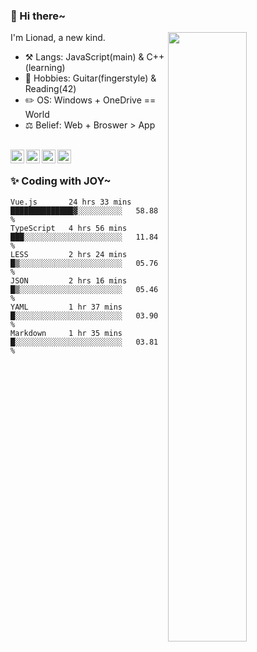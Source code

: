 ### 👋 Hi there~

[<img align="right" width="50%" src="https://github-readme-stats.vercel.app/api?username=Lionad-Morotar&show_icons=true">](https://metrics.lecoq.io/Lionad-Morotar?template=classic)

I'm Lionad, a new kind.

- ⚒️ Langs: JavaScript(main) & C++(learning)
- 🎨 Hobbies: Guitar(fingerstyle) & Reading(42)
- ✏️ OS: Windows + OneDrive == World
- ⚖️ Belief: Web + Broswer > App

<br />

<a href="https://www.lionad.art">
  <img align="left" alt="lionad-art" width="22px" src="https://cdn.jsdelivr.net/npm/simple-icons@3.1.0/icons/wordpress.svg" />
</a>
<a href="#1806234223">
  <img align="left" alt="1806234223" width="22px" src="https://cdn.jsdelivr.net/npm/simple-icons@3.1.0/icons/tencentqq.svg" />
</a>
<a href="https://www.zhihu.com/people/Lionad">
  <img align="left" alt="132yse" width="22px" src="https://cdn.jsdelivr.net/npm/simple-icons@3.1.0/icons/zhihu.svg" />
</a>
<a href="https://github.com/Lionad-Morotar">
  <img align="left" alt="yisar" width="22px" src="https://cdn.jsdelivr.net/npm/simple-icons@3.1.0/icons/github.svg" />
</a>

<br />

### ✨ Coding with JOY~

<!--START_SECTION:waka-->

```text
Vue.js       24 hrs 33 mins  ██████████████▓░░░░░░░░░░   58.88 %
TypeScript   4 hrs 56 mins   ███░░░░░░░░░░░░░░░░░░░░░░   11.84 %
LESS         2 hrs 24 mins   █▒░░░░░░░░░░░░░░░░░░░░░░░   05.76 %
JSON         2 hrs 16 mins   █▒░░░░░░░░░░░░░░░░░░░░░░░   05.46 %
YAML         1 hr 37 mins    █░░░░░░░░░░░░░░░░░░░░░░░░   03.90 %
Markdown     1 hr 35 mins    █░░░░░░░░░░░░░░░░░░░░░░░░   03.81 %
```

<!--END_SECTION:waka-->
